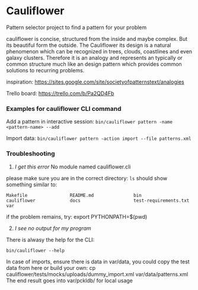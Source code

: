 Cauliflower
==========

Pattern selector project to find a pattern for your problem

cauliflower is concise, structured from the inside and maybe complex. But its
beautiful form the outside. The Cauliflower its design is a natural phenomenon
which can be recognized in trees, clouds, coastlines and even galaxy clusters.
Therefore it is an analogy and represents an typically or common structure much
like an design pattern which provides common solutions to recurring problems.

inspiration: https://sites.google.com/site/societyofpatternstext/analogies

Trello board: https://trello.com/b/Pa2QD4Fb

### Examples for cauliflower CLI command

Add a pattern in interactive session:
`bin/cauliflower pattern -name <pattern-name> --add`

Import data:
`bin/cauliflower pattern -action import --file patterns.xml`

### Troubleshooting

1. *I get this error*
    No module named cauliflower.cli

please make sure you are in the correct directory:
`ls` should show something similar to:

    Makefile                README.md               bin
    cauliflower             docs                    test-requirements.txt   var

if the problem remains, try:
    export PYTHONPATH=$(pwd)


2. *I see no output for my program*

There is alwasy the help for the CLI:

    bin/cauliflower --help

In case of imports, ensure there is data in var/data, you could copy the test
data from here or build your own:
    cp cauliflower/tests/mocks/uploads/dummy_import.xml var/data/patterns.xml
The end result goes into var/pckldb/ for local usage

